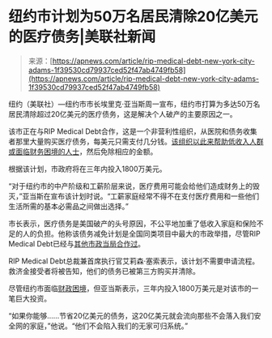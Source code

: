 <!--yml

分类：未分类

日期：2024年5月27日15:10:07

-->

# 纽约市计划为50万名居民清除20亿美元的医疗债务|美联社新闻

> 来源：[https://apnews.com/article/rip-medical-debt-new-york-city-adams-1f39530cd79937ced52f47ab4749fb58](https://apnews.com/article/rip-medical-debt-new-york-city-adams-1f39530cd79937ced52f47ab4749fb58)

纽约（美联社）—纽约市市长埃里克·亚当斯周一宣布，纽约市打算为多达50万名居民清除超过20亿美元的医疗债务，这是解决个人破产的主要原因之一。

该市正在与RIP Medical Debt合作，这是一个非营利性组织，从医院和债务收集者那里大量购买医疗债务，每美元只需支付几分钱。[该组织以此来帮助低收入人群或面临财务困境的人士](https://apnews.com/article/health-business-43ac670ec72ad73a23d8b2c3a2adb9be)，然后免除相应的金额。

根据该计划，市政府将在三年内投入1800万美元。

“对于纽约市的中产阶级和工薪阶层来说，医疗费用可能会给他们造成财务上的毁灭，”亚当斯在宣布该计划时说。“工薪家庭经常不得不在支付医疗费用和一些他们生活所需的基本必需品之间做出选择。”

市长表示，医疗债务是美国破产的头号原因，不公平地加重了低收入家庭和保险不足的人的负担。他称该债务减免计划是全国同类项目中最大的市政举措，尽管RIP Medical Debt已经与[其他市政当局合作过](https://apnews.com/article/detroit-suburbs-medical-debts-3f8375ad637ba6346d536146397755ae)。

RIP Medical Debt总裁兼首席执行官艾莉森·塞索表示，该计划不需要申请流程。救济金接受者将被告知，他们的债务已被第三方购买并清除。

尽管纽约市面临[财政困境](https://apnews.com/article/nyc-school-teachers-union-uft-eric-adams-1737dad3f24897a85562866e7684c68e)，但亚当斯表示，三年内投入1800万美元是对该市的一笔巨大投资。

“如果你能够……节省20亿美元的债务，这20亿美元就会流向那些不会落入我们安全网的家庭，”他说。“他们不会陷入我们的无家可归系统。”
